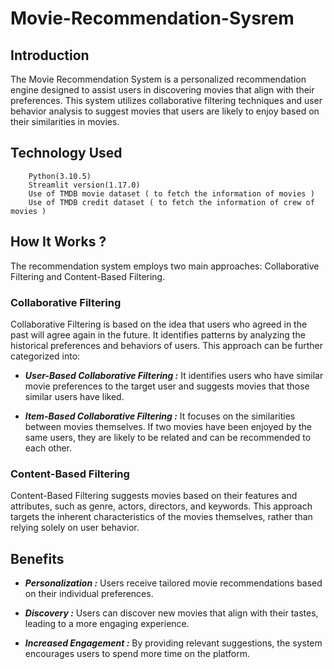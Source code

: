 # Movie-Recommendation-Sysrem
## Introduction

The Movie Recommendation System is a personalized recommendation engine designed to assist users in discovering movies that align with their preferences. This system utilizes collaborative filtering techniques and user behavior analysis to suggest movies that users are likely to enjoy based on their similarities in movies.

## Technology Used
```
    Python(3.10.5)
    Streamlit version(1.17.0)
    Use of TMDB movie dataset ( to fetch the information of movies )
    Use of TMDB credit dataset ( to fetch the information of crew of movies ) 

```

## How It Works ?
The recommendation system employs two main approaches: Collaborative Filtering and Content-Based Filtering.

### **Collaborative Filtering**
Collaborative Filtering is based on the idea that users who agreed in the past will agree again in the future. It identifies patterns by analyzing the historical preferences and behaviors of users. This approach can be further categorized into:

- ***User-Based Collaborative Filtering :***  It identifies users who have similar movie preferences to the target user and suggests movies that those similar users have liked.

- ***Item-Based Collaborative Filtering :***  It focuses on the similarities between movies themselves. If two movies have been enjoyed by the same users, they are likely to be related and can be recommended to each other.

### **Content-Based Filtering**
Content-Based Filtering suggests movies based on their features and attributes, such as genre, actors, directors, and keywords. This approach targets the inherent characteristics of the movies themselves, rather than relying solely on user behavior.

## Benefits

- ***Personalization :*** Users receive tailored movie recommendations based on their individual preferences.

- ***Discovery :*** Users can discover new movies that align with their tastes, leading to a more engaging experience.

- ***Increased Engagement :*** By providing relevant suggestions, the system encourages users to spend more time on the platform.







